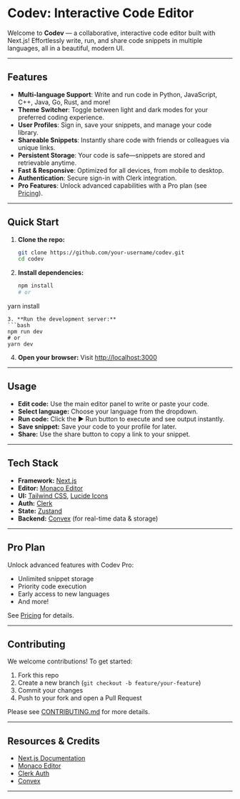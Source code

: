 #  Codev: Interactive Code Editor

Welcome to **Codev** — a collaborative, interactive code editor built with Next.js! Effortlessly write, run, and share code snippets in multiple languages, all in a beautiful, modern UI.


---

##  Features

-  **Multi-language Support**: Write and run code in Python, JavaScript, C++, Java, Go, Rust, and more!
-  **Theme Switcher**: Toggle between light and dark modes for your preferred coding experience.
-  **User Profiles**: Sign in, save your snippets, and manage your code library.
-  **Shareable Snippets**: Instantly share code with friends or colleagues via unique links.
-  **Persistent Storage**: Your code is safe—snippets are stored and retrievable anytime.
-  **Fast & Responsive**: Optimized for all devices, from mobile to desktop.
-  **Authentication**: Secure sign-in with Clerk integration.
-  **Pro Features**: Unlock advanced capabilities with a Pro plan (see [Pricing](#-pro-plan)).

---

##  Quick Start

1. **Clone the repo:**
   ```bash
   git clone https://github.com/your-username/codev.git
   cd codev
   ```
2. **Install dependencies:**
   ```bash
   npm install
   # or
yarn install
   ```
3. **Run the development server:**
   ```bash
   npm run dev
   # or
yarn dev
   ```
4. **Open your browser:**
   Visit [http://localhost:3000](http://localhost:3000)

---

##  Usage

- **Edit code:** Use the main editor panel to write or paste your code.
- **Select language:** Choose your language from the dropdown.
- **Run code:** Click the ▶️ Run button to execute and see output instantly.
- **Save snippet:** Save your code to your profile for later.
- **Share:** Use the share button to copy a link to your snippet.

---

##  Tech Stack

- **Framework:** [Next.js](https://nextjs.org/)
- **Editor:** [Monaco Editor](https://microsoft.github.io/monaco-editor/)
- **UI:** [Tailwind CSS](https://tailwindcss.com/), [Lucide Icons](https://lucide.dev/)
- **Auth:** [Clerk](https://clerk.com/)
- **State:** [Zustand](https://zustand-demo.pmnd.rs/)
- **Backend:** [Convex](https://convex.dev/) (for real-time data & storage)

---

##  Pro Plan

Unlock advanced features with Codev Pro:
- Unlimited snippet storage
- Priority code execution
- Early access to new languages
- And more!

See [Pricing](http://localhost:3000/pricing) for details.

---

##  Contributing

We welcome contributions! To get started:
1. Fork this repo
2. Create a new branch (`git checkout -b feature/your-feature`)
3. Commit your changes
4. Push to your fork and open a Pull Request

Please see [CONTRIBUTING.md](CONTRIBUTING.md) for more details.

---

##  Resources & Credits
- [Next.js Documentation](https://nextjs.org/docs)
- [Monaco Editor](https://microsoft.github.io/monaco-editor/)
- [Clerk Auth](https://clerk.com/docs)
- [Convex](https://docs.convex.dev/)

---

